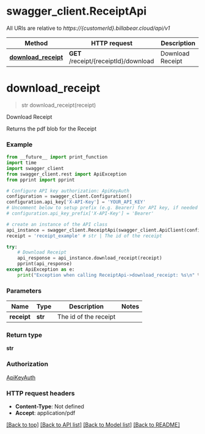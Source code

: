# swagger_client.ReceiptApi

All URIs are relative to *https://{customerId}.billabear.cloud/api/v1*

Method | HTTP request | Description
------------- | ------------- | -------------
[**download_receipt**](ReceiptApi.md#download_receipt) | **GET** /receipt/{receiptId}/download | Download Receipt

# **download_receipt**
> str download_receipt(receipt)

Download Receipt

Returns the pdf blob for the Receipt

### Example
```python
from __future__ import print_function
import time
import swagger_client
from swagger_client.rest import ApiException
from pprint import pprint

# Configure API key authorization: ApiKeyAuth
configuration = swagger_client.Configuration()
configuration.api_key['X-API-Key'] = 'YOUR_API_KEY'
# Uncomment below to setup prefix (e.g. Bearer) for API key, if needed
# configuration.api_key_prefix['X-API-Key'] = 'Bearer'

# create an instance of the API class
api_instance = swagger_client.ReceiptApi(swagger_client.ApiClient(configuration))
receipt = 'receipt_example' # str | The id of the receipt

try:
    # Download Receipt
    api_response = api_instance.download_receipt(receipt)
    pprint(api_response)
except ApiException as e:
    print("Exception when calling ReceiptApi->download_receipt: %s\n" % e)
```

### Parameters

Name | Type | Description  | Notes
------------- | ------------- | ------------- | -------------
 **receipt** | **str**| The id of the receipt | 

### Return type

**str**

### Authorization

[ApiKeyAuth](../README.md#ApiKeyAuth)

### HTTP request headers

 - **Content-Type**: Not defined
 - **Accept**: application/pdf

[[Back to top]](#) [[Back to API list]](../README.md#documentation-for-api-endpoints) [[Back to Model list]](../README.md#documentation-for-models) [[Back to README]](../README.md)

